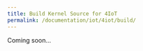 ```yaml
---
title: Build Kernel Source for 4IoT
permalink: /documentation/iot/4iot/build/
---
```


Coming soon...